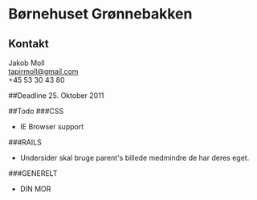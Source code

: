# Børnehuset Grønnebakken

## Kontakt
Jakob Moll     
tapirmoll@gmail.com     
+45 53 30 43 80     

##Deadline
25\. Oktober 2011

##Todo
###CSS
* IE Browser support

###RAILS
* Undersider skal bruge parent's billede medmindre de har deres eget.

###GENERELT
* DIN MOR
